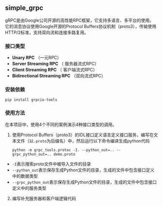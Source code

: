 ## simple_grpc

gRPC是由Google公司开源的高性能RPC框架，它支持多语言、多平台的使用。它的消息协议使用Google开源的Protocol Buffers协议机制（proto3），传输使用HTTP/2标准，支持双向流和连接多路复用。

### 接口类型

- **Unary RPC** （一元RPC）
- **Server Streaming RPC** （ 服务器流式RPC）
- **Client Streaming RPC** （ 客户端流式RPC）
- **Bidirectional Streaming RPC** （双向流式RPC）

### 安装依赖

```shell
pip install grpcio-tools
```

### 使用方法

在本项目中，使用4个不同的案例演示4种接口类型的调用。

1. 使用Protocol Buffers（proto3）的IDL接口定义语言定义接口服务，编写在文本文件（以`.proto`为后缀名）中，然后运行以下命令编译生成python代码

   ```shell
   python -m grpc_tools.protoc -I. --python_out=.. --grpc_python_out=.. demo.proto
   ```
- `-I`表示搜索proto文件中被导入文件的目录
- `--python_out`表示保存生成Python文件的目录，生成的文件中包含接口定义中的数据类型
- `--grpc_python_out`表示保存生成Python文件的目录，生成的文件中包含接口定义中的服务类型

2. 编写补充服务器和客户端逻辑代码 